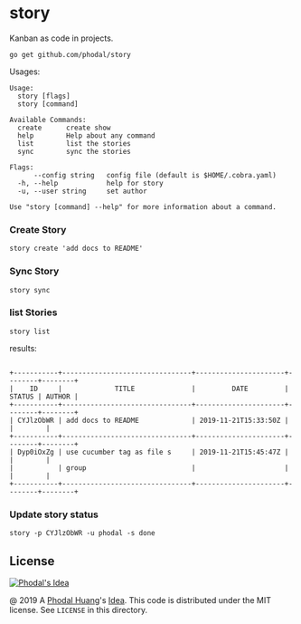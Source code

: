 # story

Kanban as code in projects.


```
go get github.com/phodal/story
```

Usages:

```
Usage:
  story [flags]
  story [command]

Available Commands:
  create      create show
  help        Help about any command
  list        list the stories
  sync        sync the stories

Flags:
      --config string   config file (default is $HOME/.cobra.yaml)
  -h, --help            help for story
  -u, --user string     set author

Use "story [command] --help" for more information about a command.
```

### Create Story

```
story create 'add docs to README'
```

### Sync Story

```
story sync
```

### list Stories

```
story list
```

results:

```

+-----------+--------------------------------+----------------------+--------+--------+
|    ID     |             TITLE              |         DATE         | STATUS | AUTHOR |
+-----------+--------------------------------+----------------------+--------+--------+
| CYJlzObWR | add docs to README             | 2019-11-21T15:33:50Z |        |        |
+-----------+--------------------------------+----------------------+--------+--------+
| Dyp0iOxZg | use cucumber tag as file s     | 2019-11-21T15:45:47Z |        |        |
|           | group                          |                      |        |        |
+-----------+--------------------------------+----------------------+--------+--------+
```

### Update story status

```
story -p CYJlzObWR -u phodal -s done
```



License
---

[![Phodal's Idea](http://brand.phodal.com/shields/idea-small.svg)](http://ideas.phodal.com/)

@ 2019 A [Phodal Huang](https://www.phodal.com)'s [Idea](http://github.com/phodal/ideas).  This code is distributed under the MIT license. See `LICENSE` in this directory.
